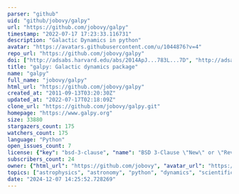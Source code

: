 ```yaml
---
parser: "github"
uid: "github/jobovy/galpy"
url: "https://github.com/jobovy/galpy"
timestamp: "2022-07-17 17:23:33.116731"
description: "Galactic Dynamics in python"
avatar: "https://avatars.githubusercontent.com/u/1044876?v=4"
repo_url: "https://github.com/jobovy/galpy"
doi: ["http://adsabs.harvard.edu/abs/2014ApJ...783L...7D", "http://adsabs.harvard.edu/abs/2015ApJS..216...29B", "https://ui.adsabs.harvard.edu/abs/2014ascl.soft11008B/abstract"]
title: "galpy: Galactic dynamics package"
name: "galpy"
full_name: "jobovy/galpy"
html_url: "https://github.com/jobovy/galpy"
created_at: "2011-09-13T03:20:30Z"
updated_at: "2022-07-17T02:18:09Z"
clone_url: "https://github.com/jobovy/galpy.git"
homepage: "https://www.galpy.org"
size: 33880
stargazers_count: 175
watchers_count: 175
language: "Python"
open_issues_count: 7
license: {"key": "bsd-3-clause", "name": "BSD 3-Clause \"New\" or \"Revised\" License", "spdx_id": "BSD-3-Clause", "url": "https://api.github.com/licenses/bsd-3-clause", "node_id": "MDc6TGljZW5zZTU="}
subscribers_count: 24
owner: {"html_url": "https://github.com/jobovy", "avatar_url": "https://avatars.githubusercontent.com/u/1044876?v=4", "login": "jobovy", "type": "User"}
topics: ["astrophysics", "astronomy", "python", "dynamics", "scientific-computing", "physics", "astropy-affiliated"]
date: "2024-12-07 14:25:52.728269"
---
```

